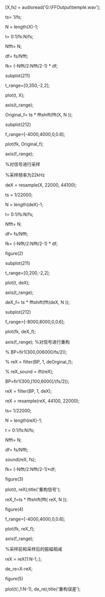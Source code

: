 [X,fs] = audioread('G:\FFOutput\temple.wav');

ts= 1/fs;

N = length(X)-1;

t= 0:1/fs:N/fs;

Nfft= N;

df= fs/Nfft;

fk= (-Nfft/2:Nfft/2-1) * df;

subplot(211)

t_range=[0,350,-2,2];

plot(t, X);

axis(t_range);

Original_f= ts * fftshift(fft(X, N ));

subplot(212)

f_range=[-4000,4000,0,0.6];

plot(fk, Original_f);

axis(f_range);

%对信号进行采样

%采样频率为22kHz

deX = resample(X, 22000, 44100);

ts = 1/22000;

N = length(deX)-1;

t= 0:1/fs:N/fs;

Nfft= N;

df= fs/Nfft;

fk= (-Nfft/2:Nfft/2-1) * df;

figure(2)

subplot(211)

t_range=[0,200,-2,2];

plot(t, deX); 

axis(t_range);

deX_f= ts * fftshift(fft(deX, N ));

subplot(212)

f_range=[-8000,8000,0,0.6];

plot(fk, deX_f);

axis(f_range); %对信号进行重构

% BP=fir1(300,006000/fs/2));

% reX = filter(BP, 1, deOrginal_f);

% reX_sound = ift(reX);

BP=fir1(300,[100,6000]/(fs/2));

reX = filter(BP, 1, deX);

reX = resample(reX, 44100, 22000);

ts= 1/22000;

N = length(reX)-1;

t = 0:1/fs:N/fs;

Nfft= N;

df= fs/Nfft;

sound(reX, fs);

fk= (-Nfft/2:Nfft/2-1)*df;

figure(3)

plot(t, reX);title('重构信号');

reX_f=ts * fftshift(fft( reX, N ));

figure(4)

f_range=[-4000,4000,0,0.6];

plot(fk, reX_f);

axis(f_range); 

%采样前和采样后的振幅相减

reX = reX(1:N-1,:); 

de_re=X-reX;

figure(5) 

plot(t(:,1:N-1), de_re);title('重构误差');